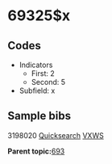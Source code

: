 # 69325$x

## Codes

-   Indicators
    -   First: 2
    -   Second: 5
-   Subfield: x

## Sample bibs

3198020 [Quicksearch](https://search.library.yale.edu/catalog/3198020) [VXWS](http://prodorbis.library.yale.edu:7014/vxws/GetHoldingsService?bibId=3198020)

**Parent topic:**[693](../../tags/693/693.md)

